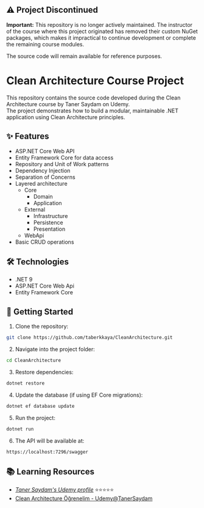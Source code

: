 ## ⚠️ Project Discontinued

**Important:** This repository is no longer actively maintained. The instructor of the course where this project originated has removed their custom NuGet packages, which makes it impractical to continue development or complete the remaining course modules.

The source code will remain available for reference purposes.

# Clean Architecture Course Project

This repository contains the source code developed during the Clean Architecture course by Taner Saydam on Udemy.  
The project demonstrates how to build a modular, maintainable .NET application using Clean Architecture principles.

## ✨ Features

- ASP.NET Core Web API
- Entity Framework Core for data access
- Repository and Unit of Work patterns
- Dependency Injection
- Separation of Concerns
- Layered architecture
  - Core
    - Domain
    - Application
  - External
    - Infrastructure
    - Persistence
    - Presentation
  - WebApi
- Basic CRUD operations

## 🛠️ Technologies

- .NET 9
- ASP.NET Core Web Api
- Entity Framework Core

## 🚀 Getting Started

1. Clone the repository:

```bash
git clone https://github.com/taberkkaya/CleanArchitecture.git
```

2. Navigate into the project folder:

```bash
cd CleanArchitecture
```

3. Restore dependencies:

```bash
dotnet restore
```

4. Update the database (if using EF Core migrations):

```bash
dotnet ef database update
```

5. Run the project:

```bash
dotnet run
```

6. The API will be available at:

```bash
https://localhost:7296/swagger
```

## 📚 Learning Resources

- _[Taner Saydam's Udemy profile](https://www.udemy.com/user/taner-saydam/?kw=taner+saydam&src=sac)_ ⭐⭐⭐⭐⭐ <br>
- [Clean Architecture Öğrenelim - Udemy@TanerSaydam](https://www.udemy.com/course/clean-architecture-ile-sifirdan-uygulama-gelistirelim)
